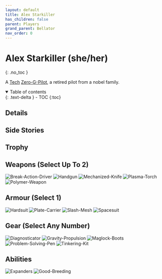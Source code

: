 ```yaml
---
layout: default
title: Alex Starkiller
has_children: false
parent: Players
grand_parent: Bellator
nav_order: 0
---
```

# Alex Starkiller (she/her)
{: .no_toc }

A [Tech](Game/Tech) [Zero-G-Pilot](Game/Blocks/Zero-G-Pilot), a retired pilot from a nobel family.

<details open markdown="block">
  <summary>
    Table of contents
  </summary>
  {: .text-delta }
- TOC
{:toc}
</details>


## Details


## Side Stories



## Trophy


## Weapons (Select Up To 2)
![Break-Action-Driver](Game/Blocks/Break-Action-Driver)
![Handgun](Game/Blocks/Handgun)
![Mechanized-Knife](Game/Blocks/Mechanized-Knife)
![Plasma-Torch](Game/Blocks/Plasma-Torch)
![Polymer-Weapon](Game/Blocks/Polymer-Weapon)

## Armour (Select 1)
![Hardsuit](Game/Blocks/Hardsuit)
![Plate-Carrier](Game/Blocks/Plate-Carrier)
![Slash-Mesh](Game/Blocks/Slash-Mesh)
![Spacesuit](Game/Blocks/Spacesuit)

## Gear (Select Any Number)
![Diagnosticator](Game/Blocks/Diagnosticator)
![Gravity-Propulsion](Game/Blocks/Gravity-Propulsion)
![Maglock-Boots](Game/Blocks/Maglock-Boots)
![Problem-Solving-Pen](Game/Blocks/Problem-Solving-Pen)
![Tinkering-Kit](Game/Blocks/Tinkering-Kit)

## Abilities
![Expanders](Game/Blocks/Expanders)
![Good-Breeding](Game/Blocks/Good-Breeding)

